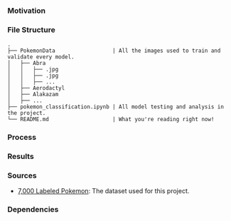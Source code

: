 ### Motivation

### File Structure
```
.
├── PokemonData                  | All the images used to train and validate every model.
│   ├── Abra
│   │   ├── .jpg
│   │   ├── .jpg
│   │   ├── ...
│   ├── Aerodactyl
│   ├── Alakazam
│   ├── ...
├── pokemon_classification.ipynb | All model testing and analysis in the project.
└── README.md                    | What you're reading right now!
```

### Process

### Results

### Sources
- [7,000 Labeled Pokemon](https://www.kaggle.com/lantian773030/pokemonclassification): The dataset used for this project.

### Dependencies

